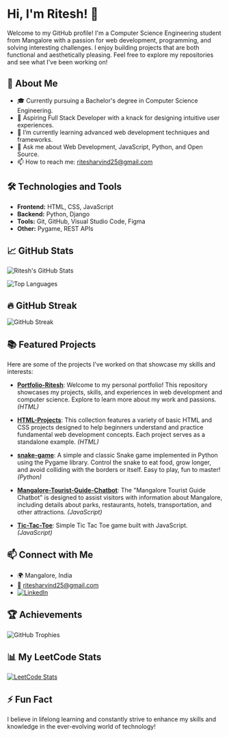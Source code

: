 # Hi, I'm Ritesh! 👋

Welcome to my GitHub profile! I'm a Computer Science Engineering student from Mangalore with a passion for web development, programming, and solving interesting challenges. I enjoy building projects that are both functional and aesthetically pleasing. Feel free to explore my repositories and see what I've been working on!

## 🌟 About Me
- 🎓 Currently pursuing a Bachelor's degree in Computer Science Engineering.
- 💼 Aspiring Full Stack Developer with a knack for designing intuitive user experiences.
- 🌱 I’m currently learning advanced web development techniques and frameworks.
- 💬 Ask me about Web Development, JavaScript, Python, and Open Source.
- 📫 How to reach me: ritesharvind25@gmail.com

## 🛠️ Technologies and Tools
- **Frontend:** HTML, CSS, JavaScript
- **Backend:** Python, Django
- **Tools:** Git, GitHub, Visual Studio Code, Figma
- **Other:** Pygame, REST APIs

## 📈 GitHub Stats
![Ritesh's GitHub Stats](https://github-readme-stats.vercel.app/api?username=Ritesh-Arvind&show_icons=true&theme=dark)

![Top Languages](https://github-readme-stats.vercel.app/api/top-langs/?username=Ritesh-Arvind&layout=compact&theme=dark)

## 🔥 GitHub Streak
![GitHub Streak](https://github-readme-streak-stats.herokuapp.com/?user=Ritesh-Arvind&theme=dark)

## 📚 Featured Projects
Here are some of the projects I've worked on that showcase my skills and interests:

- **[Portfolio-Ritesh](https://github.com/Ritesh-Arvind/Portfolio-Ritesh)**: Welcome to my personal portfolio! This repository showcases my projects, skills, and experiences in web development and computer science. Explore to learn more about my work and passions. *(HTML)*
  
- **[HTML-Projects](https://github.com/Ritesh-Arvind/HTML-Projects)**: This collection features a variety of basic HTML and CSS projects designed to help beginners understand and practice fundamental web development concepts. Each project serves as a standalone example. *(HTML)*
  
- **[snake-game](https://github.com/Ritesh-Arvind/snake-game)**: A simple and classic Snake game implemented in Python using the Pygame library. Control the snake to eat food, grow longer, and avoid colliding with the borders or itself. Easy to play, fun to master! *(Python)*
  
- **[Mangalore-Tourist-Guide-Chatbot](https://github.com/Ritesh-Arvind/Mangalore-Tourist-Guide-Chatbot)**: The "Mangalore Tourist Guide Chatbot" is designed to assist visitors with information about Mangalore, including details about parks, restaurants, hotels, transportation, and other attractions. *(JavaScript)*

- **[Tic-Tac-Toe](https://github.com/Ritesh-Arvind/Tic-Tac-Toe)**: Simple Tic Tac Toe game built with JavaScript. *(JavaScript)*

## 📫 Connect with Me
- 🌍 Mangalore, India
- 📧 ritesharvind25@gmail.com
- [![LinkedIn](https://img.shields.io/badge/-LinkedIn-blue?style=flat&logo=Linkedin&logoColor=white)](https://www.linkedin.com/in/ritesharvind)

## 🏆 Achievements
![GitHub Trophies](https://github-profile-trophy.vercel.app/?username=Ritesh-Arvind&theme=darkhub)

## 📊 My LeetCode Stats
[![LeetCode Stats](https://leetcode-stats.vercel.app/api?username=Ritesh-Arvind&theme=dark)](https://leetcode.com/Ritesh-Arvind/)

## ⚡ Fun Fact
I believe in lifelong learning and constantly strive to enhance my skills and knowledge in the ever-evolving world of technology!
